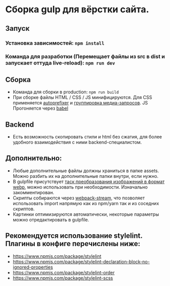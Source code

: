 # Cборка gulp для вёрстки сайта.

## Запуск
### Установка зависимостей: `npm install`
### Команда для разработки (Перемещает файлы из src в dist и запускает оттуда live-reload): `npm run dev`

## Сборка
- Команда для сборки в production: `npm run build`
- При сборке файлы HTML / CSS / JS минифицируются.
  Для CSS применяется [autoprefixer](https://www.npmjs.com/package/autoprefixer) и [группировка медиа-запросов](https://www.npmjs.com/package/gulp-group-css-media-queries). 
  JS Прогоняется через [babel](https://babeljs.io/)

## Backend

- Есть возможность скопировать стили и html без сжатия, для более удобного взаимодействия с ними backend-специалистом.

## Дополнительно:
- Любые дополнительные файлы должны храниться в папке assets. Можно разбить их на дополнительные папки внутри, если нужно.
- В gulpfile присутствует [таск преобразования изображений в формат webp](https://www.npmjs.com/package/gulp-webp?activeTab=readme), можно использовать при необходимости. Изначально закомментирован.
- Скрипты собираются через [webpack-stream](https://www.npmjs.com/package/webpack-stream), что позволяет использовать import напрямую как из npm/yarn так и из соседних скриптов.
- Картинки оптимизируются автоматически, некоторые параметры можно отредактировать в gulpfile.

## Рекомендуется использование stylelint. Плагины в конфиге перечислены ниже:
* https://www.npmjs.com/package/stylelint
* https://www.npmjs.com/package/stylelint-declaration-block-no-ignored-properties
* https://www.npmjs.com/package/stylelint-order
* https://www.npmjs.com/package/stylelint-scss
